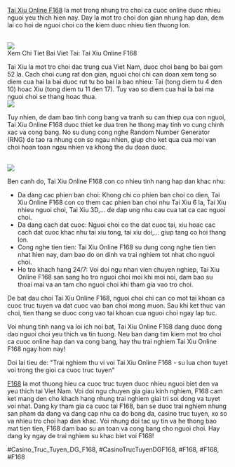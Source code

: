 <p><a href="https://f168.onl/tai-xiu-online/">Tai Xiu Online F168</a> la mot trong nhung tro choi ca cuoc online duoc nhieu nguoi yeu thich hien nay. Day la mot tro choi don gian nhung hap dan, dem lai co hoi de nguoi choi co the kiem duoc nhieu tien thuong lon.</p><br><img src="https://shopifydev.io/wp-content/uploads/2025/02/danh-gia-tu-nguoi-choi-f168.jpg"></br>
Xem Chi Tiet Bai Viet Tai: Tai Xiu Online F168<p>Tai Xiu la mot tro choi dac trung cua Viet Nam, duoc choi bang bo bai gom 52 la. Cach choi cung rat don gian, nguoi choi chi can doan xem tong so diem cua hai la bai duoc rut tu bo bai la bao nhieu: Tai (tong diem tu 4 den 10) hoac Xiu (tong diem tu 11 den 17). Tuy vao so diem cua hai la bai ma nguoi choi se thang hoac thua.<br><img src="https://shopifydev.io/wp-content/uploads/2025/02/ban-ca.png"></br><p>Tuy nhien, de dam bao tinh cong bang va tranh su can thiep cua con nguoi, Tai Xiu Online F168 duoc thiet ke dua tren he thong may tinh vo cung chinh xac va cong bang. No su dung cong nghe Random Number Generator (RNG) de tao ra nhung con so ngau nhien, giup cho ket qua cua moi van choi hoan toan ngau nhien va khong the du doan duoc.</p><br><img src="https://shopifydev.io/wp-content/uploads/2025/02/dich-vu-cham-soc-khach-hang-chuyen-nghiep.jpg"></br><p>Ben canh do, Tai Xiu Online F168 con co nhieu tinh nang hap dan khac nhu:<ul>
<li>Da dang cac phien ban choi: Khong chi co phien ban choi co dien, Tai Xiu Online F168 con co them cac phien ban choi nhu Tai Xiu 6 la, Tai Xiu nhieu nguoi choi, Tai Xiu 3D,... de dap ung nhu cau cua tat ca cac nguoi choi.</li>
<li>Da dang cach dat cuoc: Nguoi choi co the dat cuoc tai, xiu hoac cac cach dat cuoc khac nhu tai xiu tong, tai xiu doi,... giup tang co hoi thang lon.</li>
<li>Cong nghe tien tien: Tai Xiu Online F168 su dung cong nghe tien tien nhat hien nay, dam bao do on dinh va trai nghiem tot nhat cho nguoi choi.</li>
<li>Ho tro khach hang 24/7: Voi doi ngu nhan vien chuyen nghiep, Tai Xiu Online F168 san sang ho tro nguoi choi moi khi moi noi, dam bao su thoai mai va an tam cho nguoi choi khi tham gia vao tro choi.</li>
</ul><p>De bat dau choi Tai Xiu Online F168, nguoi choi chi can co mot tai khoan ca cuoc truc tuyen va dat cuoc vao ban choi mong muon. Sau khi ket thuc van choi, tien thang se duoc cong vao tai khoan cua nguoi choi ngay lap tuc.</p><p>Voi nhung tinh nang va loi ich noi bat, Tai Xiu Online F168 dang duoc dong dao nguoi choi yeu thich va tin tuong. Neu ban dang tim kiem mot tro choi ca cuoc online hap dan va cong bang, hay thu trai nghiem Tai Xiu Online F168 ngay hom nay!<p>Doi lai tieu de: "Trai nghiem thu vi voi Tai Xiu Online F168 - su lua chon tuyet voi trong the gioi ca cuoc truc tuyen"</p><p><a href="https://f168.onl/">F168</a> la mot thuong hieu ca cuoc truc tuyen duoc nhieu nguoi biet den va yeu thich tai Viet Nam. Voi doi ngu chuyen gia giau kinh nghiem, F168 cam ket mang den cho khach hang nhung trai nghiem giai tri soi dong va tuyet voi nhat. Dang ky tham gia ca cuoc tai F168, ban se duoc trai nghiem nhung san pham da dang va dang cap nhu ca do bong da, casino truc tuyen, xo so va nhieu tro choi hap dan khac. Voi nhung doi tac uy tin va he thong bao mat tien tien, F168 dam bao su an toan va cong bang cho nguoi choi. Hay dang ky ngay de trai nghiem su khac biet voi F168!</p>
#Casino_Truc_Tuyen_DG_F168, #CasinoTrucTuyenDGF168, #F168, #F168, #F168
